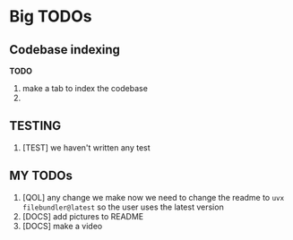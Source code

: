 # Big TODOs

## Codebase indexing
**TODO**
1.  make a tab to index the codebase
   1.

## TESTING
1. [TEST] we haven't written any test

## MY TODOs
1. [QOL] any change we make now we need to change the readme to `uvx filebundler@latest` so the user uses the latest version
2. [DOCS] add pictures to README
3. [DOCS] make a video
